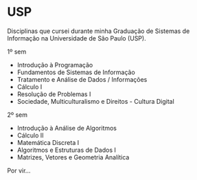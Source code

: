 # USP
Disciplinas que cursei durante minha Graduação de Sistemas de Informação na Universidade de São Paulo (USP).

1º sem
 - Introdução à Programação
 - Fundamentos de Sistemas de Informação
 - Tratamento e Análise de Dados / Informações
 - Cálculo I
 - Resolução de Problemas I
 - Sociedade, Multiculturalismo e Direitos - Cultura Digital

2º sem
 - Introdução à Análise de Algoritmos
 - Cálculo II
 - Matemática Discreta I
 - Algoritmos e Estruturas de Dados I
 - Matrizes, Vetores e Geometria Analítica

Por vir...
